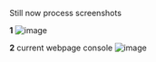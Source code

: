 Still now process screenshots

**1**
![image](https://github.com/ILNEKELASHENGINEER/Dark_Pattern/assets/93472619/a1249398-a6d2-4968-9fef-77a94dc004f0)

**2**
current webpage console
![image](https://github.com/ILNEKELASHENGINEER/Dark_Pattern/assets/93472619/5c96e49f-aa2c-4d2a-97e6-394328322e59)

